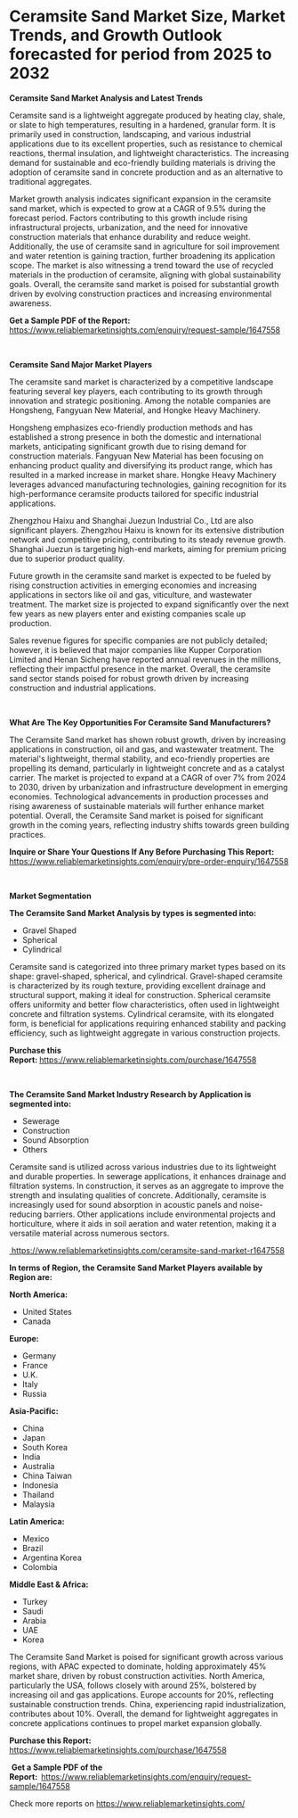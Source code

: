 <p><h1>Ceramsite Sand Market Size, Market Trends, and Growth Outlook forecasted for period from 2025 to 2032</h1></p><p><strong>Ceramsite Sand Market Analysis and Latest Trends</strong></p>
<p><p>Ceramsite sand is a lightweight aggregate produced by heating clay, shale, or slate to high temperatures, resulting in a hardened, granular form. It is primarily used in construction, landscaping, and various industrial applications due to its excellent properties, such as resistance to chemical reactions, thermal insulation, and lightweight characteristics. The increasing demand for sustainable and eco-friendly building materials is driving the adoption of ceramsite sand in concrete production and as an alternative to traditional aggregates.</p><p>Market growth analysis indicates significant expansion in the ceramsite sand market, which is expected to grow at a CAGR of 9.5% during the forecast period. Factors contributing to this growth include rising infrastructural projects, urbanization, and the need for innovative construction materials that enhance durability and reduce weight. Additionally, the use of ceramsite sand in agriculture for soil improvement and water retention is gaining traction, further broadening its application scope. The market is also witnessing a trend toward the use of recycled materials in the production of ceramsite, aligning with global sustainability goals. Overall, the ceramsite sand market is poised for substantial growth driven by evolving construction practices and increasing environmental awareness.</p></p>
<p><strong>Get a Sample PDF of the Report:&nbsp;</strong> <a href="https://www.reliablemarketinsights.com/enquiry/request-sample/1647558?utm_campaign=3559&utm_medium=2&utm_source=Github&utm_content=ia&utm_term=02042025&utm_id=ceramsite-sand">https://www.reliablemarketinsights.com/enquiry/request-sample/1647558</a></p>
<p>&nbsp;</p>
<p><strong>Ceramsite Sand Major Market Players</strong></p>
<p><p>The ceramsite sand market is characterized by a competitive landscape featuring several key players, each contributing to its growth through innovation and strategic positioning. Among the notable companies are Hongsheng, Fangyuan New Material, and Hongke Heavy Machinery. </p><p>Hongsheng emphasizes eco-friendly production methods and has established a strong presence in both the domestic and international markets, anticipating significant growth due to rising demand for construction materials. Fangyuan New Material has been focusing on enhancing product quality and diversifying its product range, which has resulted in a marked increase in market share. Hongke Heavy Machinery leverages advanced manufacturing technologies, gaining recognition for its high-performance ceramsite products tailored for specific industrial applications.</p><p>Zhengzhou Haixu and Shanghai Juezun Industrial Co., Ltd are also significant players. Zhengzhou Haixu is known for its extensive distribution network and competitive pricing, contributing to its steady revenue growth. Shanghai Juezun is targeting high-end markets, aiming for premium pricing due to superior product quality.</p><p>Future growth in the ceramsite sand market is expected to be fueled by rising construction activities in emerging economies and increasing applications in sectors like oil and gas, viticulture, and wastewater treatment. The market size is projected to expand significantly over the next few years as new players enter and existing companies scale up production.</p><p>Sales revenue figures for specific companies are not publicly detailed; however, it is believed that major companies like Kupper Corporation Limited and Henan Sicheng have reported annual revenues in the millions, reflecting their impactful presence in the market. Overall, the ceramsite sand sector stands poised for robust growth driven by increasing construction and industrial applications.</p></p>
<p>&nbsp;</p>
<p><strong>What Are The Key Opportunities For Ceramsite Sand Manufacturers?</strong></p>
<p><p>The Ceramsite Sand market has shown robust growth, driven by increasing applications in construction, oil and gas, and wastewater treatment. The material's lightweight, thermal stability, and eco-friendly properties are propelling its demand, particularly in lightweight concrete and as a catalyst carrier. The market is projected to expand at a CAGR of over 7% from 2024 to 2030, driven by urbanization and infrastructure development in emerging economies. Technological advancements in production processes and rising awareness of sustainable materials will further enhance market potential. Overall, the Ceramsite Sand market is poised for significant growth in the coming years, reflecting industry shifts towards green building practices.</p></p>
<p><strong>Inquire or Share Your Questions If Any Before Purchasing This Report:</strong> <a href="https://www.reliablemarketinsights.com/enquiry/pre-order-enquiry/1647558?utm_campaign=3559&utm_medium=2&utm_source=Github&utm_content=ia&utm_term=02042025&utm_id=ceramsite-sand">https://www.reliablemarketinsights.com/enquiry/pre-order-enquiry/1647558</a></p>
<p>&nbsp;</p>
<p><strong>Market Segmentation</strong></p>
<p><strong>The Ceramsite Sand Market Analysis by types is segmented into:</strong></p>
<p><ul><li>Gravel Shaped</li><li>Spherical</li><li>Cylindrical</li></ul></p>
<p><p>Ceramsite sand is categorized into three primary market types based on its shape: gravel-shaped, spherical, and cylindrical. Gravel-shaped ceramsite is characterized by its rough texture, providing excellent drainage and structural support, making it ideal for construction. Spherical ceramsite offers uniformity and better flow characteristics, often used in lightweight concrete and filtration systems. Cylindrical ceramsite, with its elongated form, is beneficial for applications requiring enhanced stability and packing efficiency, such as lightweight aggregate in various construction projects.</p></p>
<p><strong>Purchase this Report:&nbsp;</strong><a href="https://www.reliablemarketinsights.com/purchase/1647558?utm_campaign=3559&utm_medium=2&utm_source=Github&utm_content=ia&utm_term=02042025&utm_id=ceramsite-sand">https://www.reliablemarketinsights.com/purchase/1647558</a></p>
<p>&nbsp;</p>
<p><strong>The Ceramsite Sand Market Industry Research by Application is segmented into:</strong></p>
<p><ul><li>Sewerage</li><li>Construction</li><li>Sound Absorption</li><li>Others</li></ul></p>
<p><p>Ceramsite sand is utilized across various industries due to its lightweight and durable properties. In sewerage applications, it enhances drainage and filtration systems. In construction, it serves as an aggregate to improve the strength and insulating qualities of concrete. Additionally, ceramsite is increasingly used for sound absorption in acoustic panels and noise-reducing barriers. Other applications include environmental projects and horticulture, where it aids in soil aeration and water retention, making it a versatile material across numerous sectors.</p></p>
<p><a href="https://www.reliablemarketinsights.com/ceramsite-sand-market-r1647558?utm_campaign=3559&utm_medium=2&utm_source=Github&utm_content=ia&utm_term=02042025&utm_id=ceramsite-sand">&nbsp;https://www.reliablemarketinsights.com/ceramsite-sand-market-r1647558</a></p>
<p><strong>In terms of Region, the Ceramsite Sand Market Players available by Region are:</strong></p>
<p>
    <p> <strong> North America: </strong>
        <ul>
            <li>United States</li>
            <li>Canada</li>
        </ul>
        </p> 
    <p> <strong> Europe: </strong>
        <ul>
            <li>Germany</li>
            <li>France</li>
            <li>U.K.</li>
            <li>Italy</li>
            <li>Russia</li>
        </ul>
        </p> 
    <p> <strong> Asia-Pacific: </strong>
        <ul>
            <li>China</li>
            <li>Japan</li>
            <li>South Korea</li>
            <li>India</li>
            <li>Australia</li>
            <li>China Taiwan</li>
            <li>Indonesia</li>
            <li>Thailand</li>
            <li>Malaysia</li>
        </ul>
        </p> 
    <p> <strong> Latin America: </strong>
        <ul>
            <li>Mexico</li>
            <li>Brazil</li>
            <li>Argentina Korea</li>
            <li>Colombia</li>
        </ul>
        </p> 
    <p> <strong> Middle East & Africa: </strong>
        <ul>
            <li>Turkey</li>
            <li>Saudi</li>
            <li>Arabia</li>
            <li>UAE</li>
            <li>Korea</li>
        </ul>
    </p>
    </p>
<p><p>The Ceramsite Sand Market is poised for significant growth across various regions, with APAC expected to dominate, holding approximately 45% market share, driven by robust construction activities. North America, particularly the USA, follows closely with around 25%, bolstered by increasing oil and gas applications. Europe accounts for 20%, reflecting sustainable construction trends. China, experiencing rapid industrialization, contributes about 10%. Overall, the demand for lightweight aggregates in concrete applications continues to propel market expansion globally.</p></p>
<p><strong>Purchase this Report: </strong><a href="https://www.reliablemarketinsights.com/purchase/1647558?utm_campaign=3559&utm_medium=2&utm_source=Github&utm_content=ia&utm_term=02042025&utm_id=ceramsite-sand">https://www.reliablemarketinsights.com/purchase/1647558</a></p>
<p>&nbsp;<strong>Get a Sample PDF of the Report:&nbsp;&nbsp;</strong><a href="https://www.reliablemarketinsights.com/enquiry/request-sample/1647558?utm_campaign=3559&utm_medium=2&utm_source=Github&utm_content=ia&utm_term=02042025&utm_id=ceramsite-sand">https://www.reliablemarketinsights.com/enquiry/request-sample/1647558</a></p>
<p><strong></strong></p>
<p>Check more reports on <a href="https://www.reliablemarketinsights.com/?utm_campaign=3559&utm_medium=2&utm_source=Github&utm_content=ia&utm_term=02042025&utm_id=ceramsite-sand">https://www.reliablemarketinsights.com/</a></p>